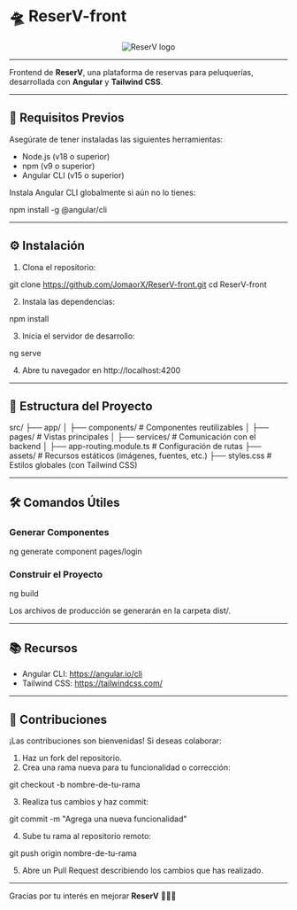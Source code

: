 # 🛸 ReserV-front

<p align="center">
<img src="https://i.imgur.com/jONsYSn.png" alt="ReserV logo">
</p>

---

Frontend de **ReserV**, una plataforma de reservas para peluquerías, desarrollada con **Angular** y **Tailwind CSS**.

---

## 🚀 Requisitos Previos

Asegúrate de tener instaladas las siguientes herramientas:

- Node.js (v18 o superior)
- npm (v9 o superior)
- Angular CLI (v15 o superior)

Instala Angular CLI globalmente si aún no lo tienes:

npm install -g @angular/cli

---

## ⚙️ Instalación

1. Clona el repositorio:

git clone https://github.com/JomaorX/ReserV-front.git
cd ReserV-front

2. Instala las dependencias:

npm install

3. Inicia el servidor de desarrollo:

ng serve

4. Abre tu navegador en http://localhost:4200

---

## 🧱 Estructura del Proyecto

src/
├── app/
│   ├── components/            # Componentes reutilizables
│   ├── pages/                 # Vistas principales
│   ├── services/              # Comunicación con el backend
│   ├── app-routing.module.ts  # Configuración de rutas
├── assets/                    # Recursos estáticos (imágenes, fuentes, etc.)
├── styles.css                 # Estilos globales (con Tailwind CSS)

---

## 🛠️ Comandos Útiles

### Generar Componentes

ng generate component pages/login

### Construir el Proyecto

ng build

Los archivos de producción se generarán en la carpeta dist/.

---

## 📚 Recursos

- Angular CLI: https://angular.io/cli
- Tailwind CSS: https://tailwindcss.com/

---

## 🤝 Contribuciones

¡Las contribuciones son bienvenidas! Si deseas colaborar:

1. Haz un fork del repositorio.
2. Crea una rama nueva para tu funcionalidad o corrección:

git checkout -b nombre-de-tu-rama

3. Realiza tus cambios y haz commit:

git commit -m "Agrega una nueva funcionalidad"

4. Sube tu rama al repositorio remoto:

git push origin nombre-de-tu-rama

5. Abre un Pull Request describiendo los cambios que has realizado.

---

Gracias por tu interés en mejorar **ReserV** 💇‍♀️✨
